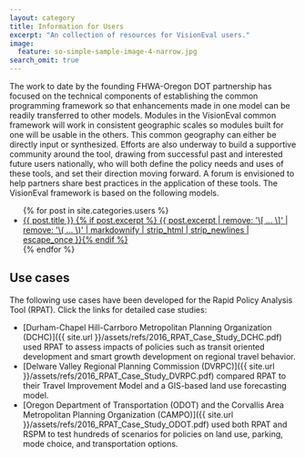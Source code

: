 ```yaml
---
layout: category
title: Information for Users
excerpt: "An collection of resources for VisionEval users."
image:
  feature: so-simple-sample-image-4-narrow.jpg
search_omit: true
---
```


The work to date by the founding FHWA-Oregon DOT partnership has focused on the technical components of establishing the common programming framework so that enhancements made in one model can be readily transferred to other models. Modules in the VisionEval common framework will work in consistent geographic scales so modules built for one will be usable in the others.  This common geography can either be directly input or synthesized. Efforts are also underway to build a supportive community around the tool, drawing from successful past and interested future users nationally, who will both define the policy needs and uses of these tools, and set their direction moving forward. A forum is envisioned to help partners share best practices in the application of these tools. The VisionEval framework is based on the following models.

<ul class="post-list">
{% for post in site.categories.users %} 
  <li>
  <article>
			<a href="{{ site.url }}{{ post.url }}">{{ post.title }} {% if post.excerpt %} <span class="excerpt">{{ post.excerpt | remove: '\[ ... \]' | remove: '\( ... \)' | markdownify | strip_html | strip_newlines | escape_once }}</span>{% endif %}</a>
  </article>
  </li>
{% endfor %}
</ul>

## Use cases

The following use cases have been developed for the Rapid Policy Analysis Tool (RPAT). Click the links for detailed case studies:

- [Durham-Chapel Hill-Carrboro Metropolitan Planning Organization (DCHC)]({{ site.url }}/assets/refs/2016_RPAT_Case_Study_DCHC.pdf) used RPAT to assess impacts of policies such as transit oriented development and smart growth development on regional travel behavior.
- [Delware Valley Regional Planning Commission (DVRPC)]({{ site.url }}/assets/refs/2016_RPAT_Case_Study_DVRPC.pdf) compared RPAT to their Travel Improvement Model and a GIS-based land use forecasting model.
- [Oregon Department of Transportation (ODOT) and the Corvallis Area Metropolitan Planning Organization (CAMPO)]({{ site.url }}/assets/refs/2016_RPAT_Case_Study_ODOT.pdf) used both RPAT and RSPM to test hundreds of scenarios for policies on land use, parking, mode choice, and transportation options.


<!-- removed between title and excerpt: <span class="entry-date"><time datetime="{{ post.date | date_to_xmlschema }}">{{ post.date | date: "%B %d, %Y" }}</time></span> -->
